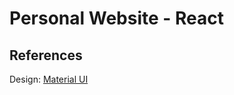 # Personal Website - React

## References

Design: [Material UI](https://github.com/mui-org/material-ui)